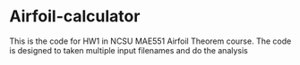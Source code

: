 # Airfoil-calculator

This is the code for HW1 in NCSU MAE551 Airfoil Theorem course.
The code is designed to taken multiple input filenames and do the analysis
